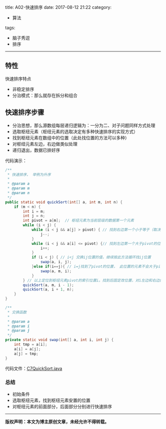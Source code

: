 title: A02-快速排序
date: 2017-08-12 21:22
category:

- 算法

tags:

- 脑子秀逗
- 排序

------

## 特性
快速排序特点
- 非稳定排序
- 分治模式：那么就存在拆分和组合

<!-- more -->
## 快速排序步骤

- 分治思想，那么源数组每层递归逻辑为：一分为二、对子问题同样方式处理
- 选取枢纽元素（枢纽元素的选取决定有多种快速排序的实现方式）
- 找到枢纽元素在数组中的位置（此处找位置的方法可以多种）
- 对枢纽元素左边，右边做类似处理
- 递归退出，数据已排好序

代码演示：
```java
/**
 * 快速排序， 举例为升序
 *
 * @param a
 * @param m
 * @param n
 */
public static void quickSort(int[] a, int m, int n) {
    if (m < n) {
        int i = m;
        int j = n;
        int pivot = a[m];  // 枢纽元素为当前层级的数据第一个元素
        while (i < j) {
            while (i < j && a[j] > pivot) { // 找到右边第一个小于等于（取决升序还是降序）pivot的位置j，或者i=j
                j--;
            }
            while (i < j && a[i] <= pivot) {// 找到左边第一个大于pivot的位置j，或者i=j。此处=由于选取的m作为枢纽，从m之后开始处理
                i++;
            }
            if (i < j) { // i<j 交换ij位置的值，继续按此方法循环找ij位置
                swap(a, i, j);
            }else if(i==j){ // i=j找到了pivot的位置， 此位置的元素不会大于pivot
                swap(a, m, i);
            }
        } // 以上定位到枢纽元素pivot的索引位置i。找到后固定改位置，对i左边和右边的同样方法处理
        quickSort(a, m, i - 1);
        quickSort(a, i + 1, n);
    }
}

/**
 * 交换函数
 *
 * @param a
 * @param i
 * @param j
 */
private static void swap(int[] a, int i, int j) {
    int tmp = a[i];
    a[i] = a[j];
    a[j] = tmp;
}
```



代码文件：[C7QuickSort.java](https://github.com/yangl326-Dylan/apus/blob/master/src/main/java/com/dylan326/justcode/C7QuickSort.java)

### 总结
- 初始条件
- 选取枢纽元素，找到枢纽元素安置的位置
- 对枢纽元素的前面部分，后面部分分别进行快速排序

------

**版权声明：本文为博主原创文章，未经允许不得转载。**
